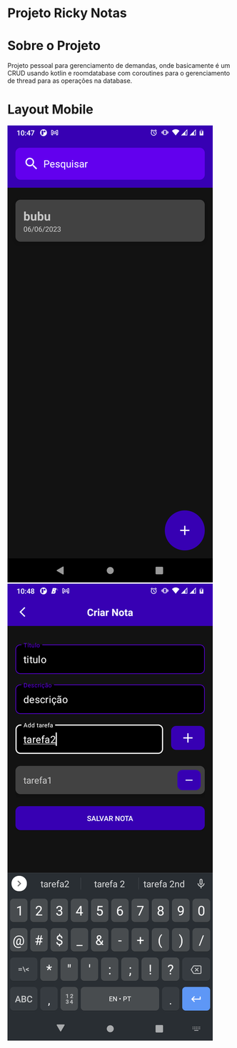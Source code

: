 # Projeto Ricky Notas

# Sobre o Projeto
Projeto pessoal para gerenciamento de demandas, onde basicamente é um CRUD usando kotlin e roomdatabase com coroutines para o gerenciamento de thread para as operações na database.

# Layout Mobile
![Mobile 1](imgs/1.png)
![Mobile 2](imgs/2.png)